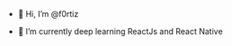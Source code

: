 - 👋 Hi, I’m @f0rtiz
<!--- - 👀 I’m interested in --->
- 🌱 I’m currently deep learning ReactJs and React Native
<!--- 📫 How to reach me ... --->

<!---
f0rtiz/f0rtiz is a ✨ special ✨ repository because its `README.md` (this file) appears on your GitHub profile.
You can click the Preview link to take a look at your changes.
--->
